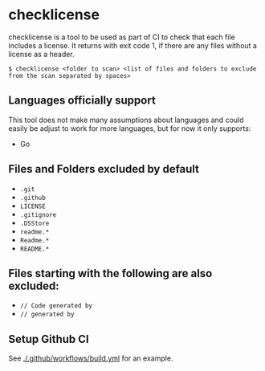 # checklicense

checklicense is a tool to be used as part of CI to check that each file includes a license.
It returns with exit code 1, if there are any files without a license as a header.

```
$ checklicense <folder to scan> <list of files and folders to exclude from the scan separated by spaces>
```

## Languages officially support

This tool does not make many assumptions about languages and could easily be adjust to work for more languages, but for now it only supports:

* Go

## Files and Folders excluded by default

* `.git`
* `.github`
* `LICENSE`
* `.gitignore`
* `.DSStore`
* `readme.*`
* `Readme.*`
* `README.*`

## Files starting with the following are also excluded:

* `// Code generated by`
* `// generated by`

## Setup Github CI

See [./.github/workflows/build.yml](./.github/workflows/build.yml) for an example.
